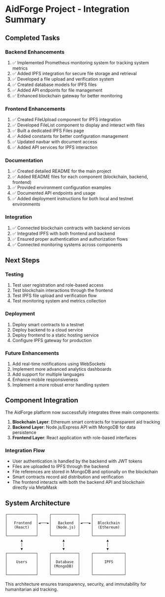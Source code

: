 # AidForge Project - Integration Summary

## Completed Tasks

### Backend Enhancements
1. ✅ Implemented Prometheus monitoring system for tracking system metrics
2. ✅ Added IPFS integration for secure file storage and retrieval
3. ✅ Developed a file upload and verification system
4. ✅ Created database models for IPFS files
5. ✅ Added API endpoints for file management
6. ✅ Enhanced blockchain gateway for better monitoring

### Frontend Enhancements
1. ✅ Created FileUpload component for IPFS integration
2. ✅ Developed FileList component to display and interact with files
3. ✅ Built a dedicated IPFS Files page
4. ✅ Added constants for better configuration management
5. ✅ Updated navbar with document access
6. ✅ Added API services for IPFS interaction

### Documentation
1. ✅ Created detailed README for the main project
2. ✅ Added README files for each component (blockchain, backend, frontend)
3. ✅ Provided environment configuration examples
4. ✅ Documented API endpoints and usage
5. ✅ Added deployment instructions for both local and testnet environments

### Integration
1. ✅ Connected blockchain contracts with backend services
2. ✅ Integrated IPFS with both frontend and backend
3. ✅ Ensured proper authentication and authorization flows
4. ✅ Connected monitoring systems across components

## Next Steps

### Testing
1. Test user registration and role-based access
2. Test blockchain interactions through the frontend
3. Test IPFS file upload and verification flow
4. Test monitoring system and metrics collection

### Deployment
1. Deploy smart contracts to a testnet
2. Deploy backend to a cloud service
3. Deploy frontend to a static hosting service
4. Configure IPFS gateway for production

### Future Enhancements
1. Add real-time notifications using WebSockets
2. Implement more advanced analytics dashboards
3. Add support for multiple languages
4. Enhance mobile responsiveness
5. Implement a more robust error handling system

## Component Integration

The AidForge platform now successfully integrates three main components:

1. **Blockchain Layer**: Ethereum smart contracts for transparent aid tracking
2. **Backend Layer**: Node.js/Express API with MongoDB for data persistence
3. **Frontend Layer**: React application with role-based interfaces

### Integration Flow
- User authentication is handled by the backend with JWT tokens
- Files are uploaded to IPFS through the backend
- File references are stored in MongoDB and optionally on the blockchain
- Smart contracts record aid distribution and verification
- The frontend interacts with both the backend API and blockchain directly via MetaMask

## System Architecture

```
┌─────────────┐     ┌────────────┐     ┌──────────────┐
│             │     │            │     │              │
│   Frontend  │◄───►│   Backend  │◄───►│  Blockchain  │
│   (React)   │     │  (Node.js) │     │  (Ethereum)  │
│             │     │            │     │              │
└─────────────┘     └────────────┘     └──────────────┘
       ▲                  ▲                   ▲
       │                  │                   │
       ▼                  ▼                   ▼
┌─────────────┐     ┌────────────┐     ┌──────────────┐
│             │     │            │     │              │
│    Users    │     │  Database  │     │     IPFS     │
│             │     │ (MongoDB)  │     │              │
│             │     │            │     │              │
└─────────────┘     └────────────┘     └──────────────┘
```

This architecture ensures transparency, security, and immutability for humanitarian aid tracking. 